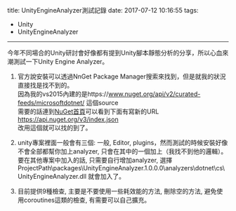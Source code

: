 title: UnityEngineAnalyzer測試記錄
date: 2017-07-12 10:16:55
tags:
- Unity
- UnityEngineAnalyzer
---
今年不同場合的Unity研討會好像都有提到Unity腳本靜態分析的分享，所以心血來潮測試一下Unity Engine Analyzer。  

1. 官方說安裝可以透過NnGet Package Manager搜索來找到，但是就我的狀況直接找是找不到的。  
因為我的vs2015內建的是https://www.nuget.org/api/v2/curated-feeds/microsoftdotnet/ 這個source  
需要的話連到[NuGet首頁](https://www.nuget.org/)可以看到下面有寫新的URL https://api.nuget.org/v3/index.json   
改用這個就可以找的到了。  

2. unity專案裡面一般會有三個: 一般, Editor, plugins，然而測試的時候安裝好像不會全部都幫你加上analyzer, 只會在其中的一個加上（我找不到他的邏輯）。
要在其他專案中加入的話, 只需要自行增加analyzer, 選擇ProjectPath\packages\UnityEngineAnalyzer.1.0.0.0\analyzers\dotnet\cs\UnityEngineAnalyzer.dll 就會加入了。

3. 目前提供9種檢查, 主要是不要使用一些耗效能的方法, 刪除空的方法, 避免使用coroutines這類的檢查, 有需要可以自己擴充。
